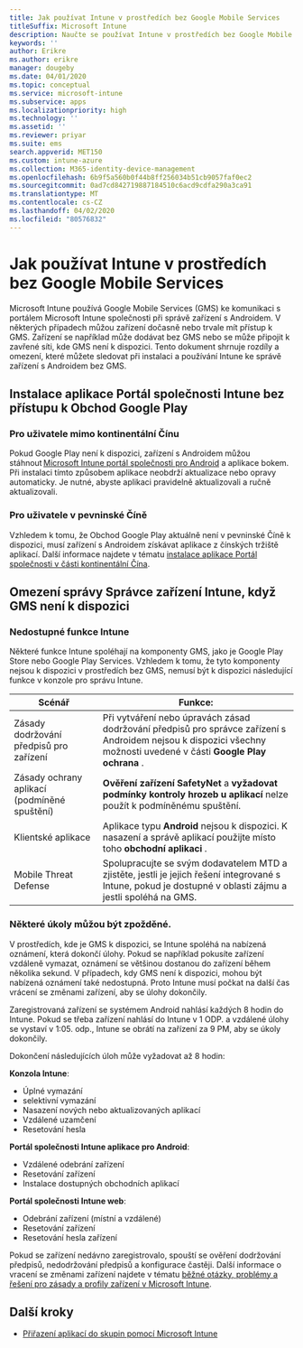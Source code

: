 ```yaml
---
title: Jak používat Intune v prostředích bez Google Mobile Services
titleSuffix: Microsoft Intune
description: Naučte se používat Intune v prostředích bez Google Mobile Services.
keywords: ''
author: Erikre
ms.author: erikre
manager: dougeby
ms.date: 04/01/2020
ms.topic: conceptual
ms.service: microsoft-intune
ms.subservice: apps
ms.localizationpriority: high
ms.technology: ''
ms.assetid: ''
ms.reviewer: priyar
ms.suite: ems
search.appverid: MET150
ms.custom: intune-azure
ms.collection: M365-identity-device-management
ms.openlocfilehash: 6b9f5a560b0f44b8ff256034b51cb9057faf0ec2
ms.sourcegitcommit: 0ad7cd842719887184510c6acd9cdfa290a3ca91
ms.translationtype: MT
ms.contentlocale: cs-CZ
ms.lasthandoff: 04/02/2020
ms.locfileid: "80576832"
---
```

# <a name="how-to-use-intune-in-environments-without-google-mobile-services"></a>Jak používat Intune v prostředích bez Google Mobile Services

Microsoft Intune používá Google Mobile Services (GMS) ke komunikaci s portálem Microsoft Intune společnosti při správě zařízení s Androidem. V některých případech můžou zařízení dočasně nebo trvale mít přístup k GMS. Zařízení se například může dodávat bez GMS nebo se může připojit k zavřené síti, kde GMS není k dispozici. Tento dokument shrnuje rozdíly a omezení, které můžete sledovat při instalaci a používání Intune ke správě zařízení s Androidem bez GMS.

## <a name="install-the-intune-company-portal-app-without-access-to-the-google-play-store"></a>Instalace aplikace Portál společnosti Intune bez přístupu k Obchod Google Play 

### <a name="for-users-outside-of-mainland-china"></a>Pro uživatele mimo kontinentální Čínu 

Pokud Google Play není k dispozici, zařízení s Androidem můžou stáhnout [Microsoft Intune portál společnosti pro Android](../user-help/install-the-company-portal-app-android.md) a aplikace bokem. Při instalaci tímto způsobem aplikace neobdrží aktualizace nebo opravy automaticky. Je nutné, abyste aplikaci pravidelně aktualizovali a ručně aktualizovali. 

### <a name="for-users-in-mainland-china"></a>Pro uživatele v pevninské Číně 

Vzhledem k tomu, že Obchod Google Play aktuálně není v pevninské Číně k dispozici, musí zařízení s Androidem získávat aplikace z čínských tržiště aplikací. Další informace najdete v tématu [instalace aplikace Portál společnosti v části kontinentální Čína](../user-help/install-company-portal-android-china.md).

## <a name="limitations-of-intune-device-administrator-management-when-gms-is-unavailable"></a>Omezení správy Správce zařízení Intune, když GMS není k dispozici 

### <a name="unavailable-intune-features"></a>Nedostupné funkce Intune

Některé funkce Intune spoléhají na komponenty GMS, jako je Google Play Store nebo Google Play Services. Vzhledem k tomu, že tyto komponenty nejsou k dispozici v prostředích bez GMS, nemusí být k dispozici následující funkce v konzole pro správu Intune.  

| Scénář  | Funkce:  |
|-----------------------------------------------|--------------------------------------------------------------------------------------------------------------------------------------------------------------|
| Zásady dodržování předpisů pro zařízení  | Při vytváření nebo úpravách zásad dodržování předpisů pro správce zařízení s Androidem nejsou k dispozici všechny možnosti uvedené v části **Google Play ochrana** .  |
| Zásady ochrany aplikací (podmíněné spuštění)  | **Ověření zařízení SafetyNet** a **vyžadovat podmínky kontroly hrozeb u aplikací** nelze použít k podmíněnému spuštění.  |
| Klientské aplikace  | Aplikace typu **Android** nejsou k dispozici. K nasazení a správě aplikací použijte místo toho **obchodní aplikaci** .  |
| Mobile Threat Defense  | Spolupracujte se svým dodavatelem MTD a zjistěte, jestli je jejich řešení integrované s Intune, pokud je dostupné v oblasti zájmu a jestli spoléhá na GMS.  |

### <a name="some-tasks-may-be-delayed"></a>Některé úkoly můžou být zpožděné. 

V prostředích, kde je GMS k dispozici, se Intune spoléhá na nabízená oznámení, která dokončí úlohy. Pokud se například pokusíte zařízení vzdáleně vymazat, oznámení se většinou dostanou do zařízení během několika sekund. V případech, kdy GMS není k dispozici, mohou být nabízená oznámení také nedostupná. Proto Intune musí počkat na další čas vrácení se změnami zařízení, aby se úlohy dokončily.  

Zaregistrovaná zařízení se systémem Android nahlásí každých 8 hodin do Intune. Pokud se třeba zařízení nahlásí do Intune v 1 ODP. a vzdálené úlohy se vystaví v 1:05. odp., Intune se obrátí na zařízení za 9 PM, aby se úkoly dokončily. 

Dokončení následujících úloh může vyžadovat až 8 hodin: 

**Konzola Intune**:
- Úplné vymazání
- selektivní vymazání
- Nasazení nových nebo aktualizovaných aplikací
- Vzdálené uzamčení
- Resetování hesla

**Portál společnosti Intune aplikace pro Android**:
- Vzdálené odebrání zařízení
- Resetování zařízení
- Instalace dostupných obchodních aplikací

**Portál společnosti Intune web**:
- Odebrání zařízení (místní a vzdálené)
- Resetování zařízení
- Resetování hesla zařízení

Pokud se zařízení nedávno zaregistrovalo, spouští se ověření dodržování předpisů, nedodržování předpisů a konfigurace častěji. Další informace o vracení se změnami zařízení najdete v tématu [běžné otázky, problémy a řešení pro zásady a profily zařízení v Microsoft Intune](../configuration/device-profile-troubleshoot.md). 

## <a name="next-steps"></a>Další kroky

- [Přiřazení aplikací do skupin pomocí Microsoft Intune](../apps/apps-deploy.md)
